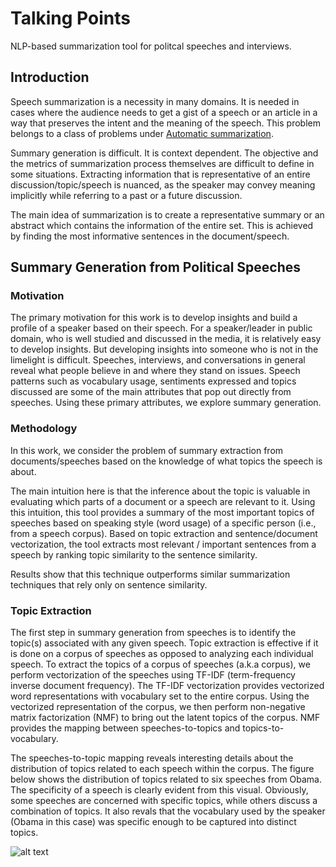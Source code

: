 
# Talking Points

NLP-based summarization tool for politcal speeches and interviews.

## Introduction

Speech summarization is a necessity in many domains. It is needed in
cases where the audience needs to get a gist of a speech or an article
in a way that preserves the intent and the meaning of the speech. This
problem belongs to a class of problems under [Automatic
summarization](https://en.wikipedia.org/wiki/Automatic_summarization).


Summary generation is difficult. It is context dependent.  The objective
and the metrics of summarization process themselves are difficult to
define in some situations. Extracting information that is representative
of an entire discussion/topic/speech is nuanced, as the speaker may
convey meaning implicitly while referring to a past or a future
discussion.

The main idea of summarization is to create a representative summary or
an abstract which contains the information of the entire set. This is
achieved by finding the most informative sentences in the
document/speech.


## Summary Generation from Political Speeches

### Motivation

The primary motivation for this work is to develop insights and build a
profile of a speaker based on their speech. For a speaker/leader in
public domain, who is well studied and discussed in the media, it is
relatively easy to develop insights. But developing insights into
someone who is not in the limelight is difficult. Speeches, interviews,
and conversations in general reveal what people believe in and where
they stand on issues. Speech patterns such as vocabulary usage,
sentiments expressed and topics discussed are some of the main
attributes that pop out directly from speeches. Using these primary
attributes, we explore summary generation.

### Methodology

In this work, we consider the problem of summary extraction from
documents/speeches based on the knowledge of what topics the speech is
about.

The main intuition here is that the inference about the topic is
valuable in evaluating which parts of a document or a speech are
relevant to it.  Using this intuition, this tool provides a summary of
the most important topics of speeches based on speaking style (word
usage) of a specific person (i.e., from a speech corpus). Based on topic
extraction and sentence/document vectorization, the tool extracts most
relevant / important sentences from a speech by ranking topic similarity
to the sentence similarity.

Results show that this technique outperforms similar summarization
techniques that rely only on sentence similarity.

### Topic Extraction

The first step in summary generation from speeches is to identify the
topic(s) associated with any given speech. Topic extraction is effective
if it is done on a corpus of speeches as opposed to analyzing each
individual speech. To extract the topics of a corpus of speeches (a.k.a
corpus), we perform vectorization of the speeches using TF-IDF
(term-frequency inverse document frequency). The TF-IDF vectorization
provides vectorized word representations with vocabulary set to the
entire corpus. Using the vectorized representation of the corpus, we
then perform non-negative matrix factorization (NMF) to bring out the
latent topics of the corpus. NMF provides the mapping between 
speeches-to-topics and topics-to-vocabulary.

The speeches-to-topic mapping reveals interesting details about the
distribution of topics related to each speech within the corpus. The
figure below shows the distribution of topics related to six speeches
from Obama. The specificity of a speech is clearly evident from this
visual. Obviously, some speeches are concerned with specific topics,
while others discuss a combination of topics. It also revals that the
vocabulary used by the speaker (Obama in this case) was specific enough
to be captured into distinct topics.

![alt
text](https://github.com/adam-p/markdown-here/raw/master/src/common/images/icon48.png "Distribution of topics for speeches")





